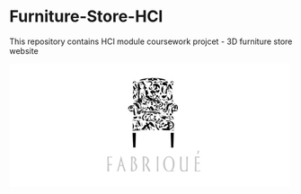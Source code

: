 # Furniture-Store-HCI
This repository contains HCI module coursework projcet - 3D furniture store website

![Pneumetra](Project%20Assests/banner%20image.jpg)
